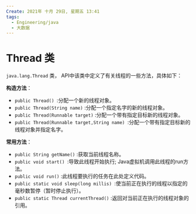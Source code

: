```yaml
---
Create: 2021年 十月 29日, 星期五 13:41
tags: 
  - Engineering/java
  - 大数据
---
```

# Thread 类

`java.lang.Thread` 类， API中该类中定义了有关线程的一些方法，具体如下：

**构造方法**：

- `public Thread() `:分配一个新的线程对象。 
- `public Thread(String name)` :分配一个指定名字的新的线程对象。 
- `public Thread(Runnable target)` :分配一个带有指定目标新的线程对象。 
- `public Thread(Runnable target,String name) `:分配一个带有指定目标新的线程对象并指定名字。

**常用方法**：

- `public String getName()` :获取当前线程名称。 
- `public void start() `:导致此线程开始执行; Java虚拟机调用此线程的run方法。
- `public void run()` :此线程要执行的任务在此处定义代码。 
- `public static void sleep(long millis) `:使当前正在执行的线程以指定的毫秒数暂停（暂时停止执行）。
- `public static Thread currentThread()` :返回对当前正在执行的线程对象的引用。


